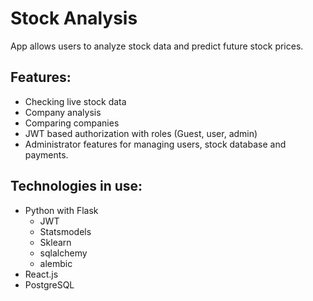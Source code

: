 # Stock Analysis
App allows users to analyze stock data and predict future stock prices.
## Features:
  - Checking live stock data
  - Company analysis
  - Comparing companies
  - JWT based authorization with roles (Guest, user, admin)
  - Administrator features for managing users, stock database and payments.
## Technologies in use:
  - Python with Flask
    - JWT
    - Statsmodels
    - Sklearn
    - sqlalchemy
    - alembic
  - React.js
  - PostgreSQL
